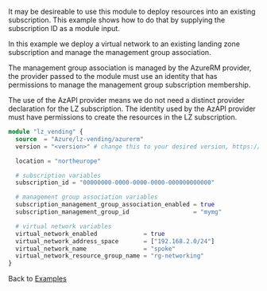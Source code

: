 <!-- markdownlint-disable MD041 -->
It may be desireable to use this module to deploy resources into an existing subscription. This example shows how to do that by supplying the subscription ID as a module input.

In this example we deploy a virtual network to an existing landing zone subscription and manage the management group association.

The management group association is managed by the AzureRM provider, the provider passed to the module must use an identity that has permissions to manage the management group subscription membership.

The use of the AzAPI provider means we do not need a distinct provider declaration for the LZ subscription.
The identity used by the AzAPI provider must have permissions to create the resources in the LZ subscription.

```terraform
module "lz_vending" {
  source  = "Azure/lz-vending/azurerm"
  version = "<version>" # change this to your desired version, https://www.terraform.io/language/expressions/version-constraints

  location = "northeurope"

  # subscription variables
  subscription_id = "00000000-0000-0000-0000-000000000000"

  # management group association variables
  subscription_management_group_association_enabled = true
  subscription_management_group_id                  = "mymg"

  # virtual network variables
  virtual_network_enabled             = true
  virtual_network_address_space       = ["192.168.2.0/24"]
  virtual_network_name                = "spoke"
  virtual_network_resource_group_name = "rg-networking"
}
```

Back to [Examples](Examples)
